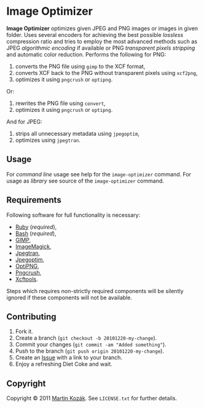 Image Optimizer
===============

**Image Optimizer** optimizes given JPEG and PNG images or images in 
given folder. Uses several encoders for achieving the best possible 
*lossless* compression ratio and tries to employ the most advanced 
methods such as JPEG *algorithmic encoding* if available or PNG 
*transparent pixels stripping* and automatic color reduction. Performs 
the following for PNG:

1. converts the PNG file using `gimp` to the XCF format,
2. converts XCF back to the PNG without transparent pixels using `xcf2png`,
3. optimizes it using `pngcrush` or `optipng`.

Or:

1. rewrites the PNG file using `convert`,
3. optimizes it using `pngcrush` or `optipng`.

And for JPEG:

1. strips all unnecessary metadata using `jpegoptim`,
2. optimizes using `jpegtran`.

## Usage

For *command line* usage see help for the `image-optimizer` command.
For usage as *library* see source of the `image-optimizer` command.

## Requirements

Following software for full functionality is necessary:

* [Ruby][1] (*required*),
* [Bash][11] (*required*),
* [GIMP][3],
* [ImageMagick][8],
* [Jpegtran][5],
* [Jpegoptim][6],
* [OptiPNG][7],
* [Pngcrush][2],
* [Xcftools][4].

Steps which requires non-strictly required components will be silently 
ignored if these components will not be available.

Contributing
------------

1. Fork it.
2. Create a branch (`git checkout -b 20101220-my-change`).
3. Commit your changes (`git commit -am "Added something"`).
4. Push to the branch (`git push origin 20101220-my-change`).
5. Create an [Issue][9] with a link to your branch.
6. Enjoy a refreshing Diet Coke and wait.

Copyright
---------

Copyright &copy; 2011 [Martin Kozák][10]. See `LICENSE.txt` for
further details.

[1]: http://www.ruby-lang.org/
[2]: http://pmt.sourceforge.net/pngcrush/
[3]: http://www.gimp.org/
[4]: http://henning.makholm.net/software#xcftools,
[5]: http://linux.die.net/man/1/jpegtran
[6]: http://freshmeat.net/projects/jpegoptim/
[7]: http://optipng.sourceforge.net/
[8]: http://www.imagemagick.org/
[9]: http://github.com/martinkozak/image-optimizer/issues
[10]: http://www.martinkozak.net/
[11]: http://www.gnu.org/software/bash/
